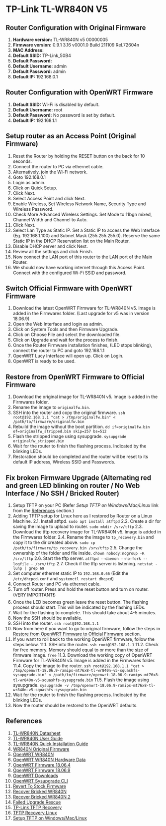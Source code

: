 # TP-Link TL-WR840N V5

## Router Configuration with Original Firmware

1. __Hardware version:__ TL-WR840N v5 00000005
2. __Firmware version:__ 0.9.1 3.16 v0001.0 Build 211109 Rel.72604n
3. __MAC Address:__ <!-- 70:4F:57:59:50:B4 -->
4. __Default SSID:__ TP-Link_50B4
5. __Default Password:__ <!-- 63407228 -->
6. __Default Username:__ admin
7. __Default Password:__ admin
8. __Default IP:__ 192.168.0.1

## Router Configuration with OpenWRT Firmware

1. __Default SSID:__ Wi-Fi is disabled by default.
2. __Default Username:__ root
3. __Default Password:__ No password is set by default.
4. __Default IP:__ 192.168.1.1

## Setup router as an Access Point (Original Firmware)

1. Reset the Router by holding the RESET button on the back for 10 seconds.
2. Connect the router to PC via ethernet cable.
3. Alternatively, join the Wi-Fi network.
4. Goto 192.168.0.1
5. Login as admin.
6. Click on Quick Setup.
7. Click Next.
8. Select Access Point and click Next.
9. Enable Wireless, Set Wireless Network Name, Security Type and Wireless Password.
10. Check More Advanced Wireless Settings. Set Mode to 11bgn mixed, Channel Width and Channel to Auto.
11. Click Next.
12. Select Lan Type as Static IP. Set a Static IP to access the Web Interface (Eg. 192.168.1.100) and Subnet Mask (255.255.255.0). Reserve the same Static IP in the DHCP Reservation list on the Main Router.
13. Disable DHCP server and click Next.
14. Review all the settings and click Finish.
15. Now connect the LAN port of this router to the LAN port of the Main Router.
16. We should now have working internet through this Access Point. Connect with the configured Wi-Fi SSID and password.

## Switch Official Firmware with OpenWRT Firmware

1. Download the latest OpenWRT Firmware for TL-WR840N v5. Image is added in the Firmwares folder. (Last upgrade for v5 was in version 18.06.9)
2. Open the Web Interface and login as admin.
3. Click on System Tools and then Firmware Upgrade.
4. Click on Choose File and select the downloaded file.
5. Click on Upgrade and wait for the process to finish.
6. Once the Router Firmware installation finishes, (LED stops blinking), connect the router to PC and goto 192.168.1.1
7. OpenWRT Lucy Interface will open up. Click on Login.
8. OpenWRT is ready to be used.

## Restore from OpenWRT Firmware to Official Firmware

1. Download the original image for TL-WR840N v5. Image is added in the Firmwares folder.
2. Rename the image to `originalfw.bin`.
3. SSH into the router and copy the original firmware. `ssh root@192.168.1.1 "cat > /tmp/originalfw.bin" < /path/to/firmware/originalfw.bin`
4. Rebuild the image without the boot partition. `dd if=originalfw.bin of=originalfw_stripped.bin skip=257 bs=512`
5. Flash the stripped image using sysupgrade. `sysupgrade originalfw_stripped.bin`
6. Wait for the router to finish the flashing process. Indicated by the blinking LEDs.
7. Restoration should be completed and the router will be reset to its default IP address, Wireless SSID and Passwords.

## Fix broken Firmware Upgrade (Alternating red and green LED blinking on router / No Web Interface / No SSH / Bricked Router)

1. Setup TFTP on your PC (Refer _Setup TFTP on Windows/Mac/Linux_ link from the [References](#references) section.)
2. Adding TFTP setup for Linux here as I restored by Router on a Linux Machine.
2.1. Install atftpd. `sudo apt install atftpd`
2.2. Create a dir for saving the image to upload to router. `sudo mkdir /srv/tftp`
2.3. Download the tftp recovery image for TL-WR840N v5. Image is added in the Firmwares folder.
2.4. Rename the image to `tp_recovery.bin` and copy it to the dir created above. `sudo cp /path/to/firmware/tp_recovery.bin /srv/tftp`
2.5. Change the ownership of the folder and file inside. `chown nobody:nogroup -R /srv/tftp`
2.6. Start the tftp server. `atftpd --daemon --no-fork --logfile - /srv/tftp`
2.7. Check if the tftp server is listening. `netstat -lunp | grep 69`
3. Set computer ethernet static IP to `192.168.0.66` (Edit the `/etc/dhcpcd.conf` and `systemctl restart dhcpcd`)
4. Connect Router and PC via ethernet cable.
5. Turn off router. Press and hold the reset button and turn on router. (VERY IMPORTANT❗️)
6. Once the LED becomes green leave the reset button. The flashing process should start. This will be indicated by the flashing LEDs.
7. Wait for the flashing to complete. This should take about 4-5 minutes.
8. Now the SSH should be available.
9. SSH into the router. `ssh root@192.168.1.1`
10. Now from here if you want to go to original firmware, follow the steps in [Restore from OpenWRT Firmware to Official Firmware](#restore-from-openwrt-firmware-to-official-firmware) section.
11. If you want to roll back to the working OpenWRT firmware, follow the steps below.
11.1. SSH into the router. `ssh root@192.168.1.1`
11.2. Check for free memory. Memory should equal to or more than the size of firmware image. `free`
11.3. Download the working copy of OpenWRT Firmware for TL-WR840N v5. Image is added in the Firmwares folder.
11.4. Copy the image to the router. `ssh root@192.168.1.1 "cat > /tmp/openwrt-18.06.9-ramips-mt76x8-tl-wr840n-v5-squashfs-sysupgrade.bin" < /path/to/firmware/openwrt-18.06.9-ramips-mt76x8-tl-wr840n-v5-squashfs-sysupgrade.bin`
11.5. Flash the image using sysupgrade. `sysupgrade -v /tmp/openwrt-18.06.9-ramips-mt76x8-tl-wr840n-v5-squashfs-sysupgrade.bin`
12. Wait for the router to finish the flashing process. Indicated by the blinking LEDs.
13. Now the router should be restored to the OpenWRT defaults.

## References

1. [TL-WR840N Datasheet](https://static.tp-link.com/TL-WR840N(EU)_V5_Datasheet.pdf)
2. [TL-WR840N User Guide](https://static.tp-link.com/1910011966_TL-WR840N(EU)_V5_UG.pdf)
3. [TL-WR840N Quick Installation Guide](https://static.tp-link.com/7106507221_TL-WR840N(EU)_V5_Quick%20Installation%20Guide.pdf)
4. [WR840N Original Firmware](https://www.tp-link.com/in/support/download/tl-wr840n/v5/#Firmware)
5. [OpenWRT WR840N](https://openwrt.org/toh/tp-link/tl-wr840n_v5)
6. [OpenWRT WR840N Hardware Data](https://openwrt.org/toh/hwdata/tp-link/tp-link_tl-wr840n_v5)
7. [OpenWRT Firmware 18.06.4](https://downloads.openwrt.org/releases/18.06.4/targets/ramips/mt76x8/openwrt-18.06.4-ramips-mt76x8-tl-wr840n-v5-squashfs-sysupgrade.bin)
8. [OpenWRT Firmware 18.06.9](https://downloads.openwrt.org/releases/18.06.9/targets/ramips/mt76x8/openwrt-18.06.9-ramips-mt76x8-tl-wr840n-v5-squashfs-sysupgrade.bin)
9. [OpenWRT Downloads](https://downloads.openwrt.org/)
10. [OpenWRT Sysupgrade CLI](https://openwrt.org/docs/guide-user/installation/sysupgrade.cli)
11. [Revert To Stock Firmware](https://gist.github.com/tuyenld/fa216b146a560bca1be7569262240043)
12. [Recover Bricked WR840N](https://forum.openwrt.org/t/tp-link-wr840-bricked/88700)
13. [Recover Bricked WR840N 2](https://forum.openwrt.org/t/tl-wr840n-v5-bricked-solved/49054)
14. [Failed Upgrade Rescue](https://openwrt.org/docs/guide-user/troubleshooting/vendor_specific_rescue)
15. [TP-Link TFTP Recovery](https://community.tp-link.com/en/home/forum/topic/81462?page=1)
16. [TFTP Recovery Linux](https://mikepalmer.net/tp-link-archer-c7-ac1750-v2-tftp-recovery/)
17. [Setup TFTP on Windows/Mac/Linux](https://openwrt.org/docs/guide-user/troubleshooting/tftpserver)
